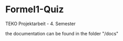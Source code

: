 # Formel1-Quiz
TEKO Projektarbeit - 4. Semester

the documentation can be found in the folder "/docs"
